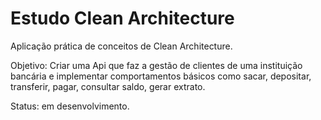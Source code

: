 # Estudo Clean Architecture
Aplicação prática de conceitos de Clean Architecture.

Objetivo: Criar uma Api que faz a gestão de clientes de uma instituição bancária e implementar comportamentos básicos como sacar, depositar, transferir, pagar,
consultar saldo, gerar extrato.

Status: em desenvolvimento.


